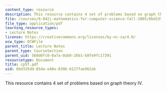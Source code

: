 ```yaml
---
content_type: resource
description: This resource contains 4 set of problems based on graph theory IV.
file: /courses/6-042j-mathematics-for-computer-science-fall-2005/6bd335dd854ae40a03066127fae962ab_cp5f.pdf
file_type: application/pdf
learning_resource_types:
- Lecture Notes
license: https://creativecommons.org/licenses/by-nc-sa/4.0/
ocw_type: OCWFile
parent_title: Lecture Notes
parent_type: CourseSection
parent_uid: 560d0fc0-0a7a-0ab0-26b1-b8fe9fc17391
resourcetype: Document
title: cp5f.pdf
uid: 6bd335dd-854a-e40a-0306-6127fae962ab
---
```

This resource contains 4 set of problems based on graph theory IV.